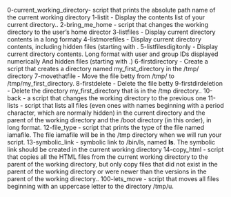0-current_working_directory- script that prints the absolute path name of the current working directory
1-listit - Display the contents list of your current directory..
2-bring_me_home - script that changes the working directory to the user’s home director
3-listfiles - Display current directory contents in a long formaty
4-listmorefiles - Display current directory contents, including hidden files (starting with .
5-listfilesdigitonly - Display current directory contents. Long format with user and group IDs displayed numerically And hidden files (starting with .)
6-firstdirectory - Create a script that creates a directory named my_first_directory in the /tmp/ directory
7-movethatfile - Move the file betty from /tmp/ to /tmp/my_first_directory.
8-firstdelete - Delete the file betty
9-firstdirdeletion - Delete the directory my_first_directory that is in the /tmp directory..
10-back - a script that changes the working directory to the previous one
11-lists - script that lists all files (even ones with names beginning with a period character, which are normally hidden) in the current directory and the parent of the working directory and the /boot directory (in this order), in long format.
12-file_type - script that prints the type of the file named iamafile. The file iamafile will be in the /tmp directory when we will run your script.
13-symbolic_link - symbolic link to /bin/ls, named __ls__. The symbolic link should be created in the current working directory
14-copy_html - script that copies all the HTML files from the current working directory to the parent of the working directory, but only copy files that did not exist in the parent of the working directory or were newer than the versions in the parent of the working directory..
100-lets_move - script that moves all files beginning with an uppercase letter to the directory /tmp/u.
